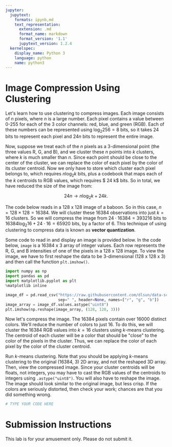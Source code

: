 ```yaml
---
jupyter:
  jupytext:
    formats: ipynb,md
    text_representation:
      extension: .md
      format_name: markdown
      format_version: '1.1'
      jupytext_version: 1.2.4
  kernelspec:
    display_name: Python 3
    language: python
    name: python3
---
```


# Image Compression Using Clustering

Let's learn how to use clustering to compress images. Each image consists of $n$ pixels, where $n$ is a large number. Each pixel contains a value between 0-255 for each of the 3 color channels: red, blue, and green (RGB). Each of these numbers can be represented using $\log_2 256 = 8$ bits, so it takes $24$ bits to represent each pixel and $24 n$ bits to represent the entire image. 

Now, suppose we treat each of the $n$ pixels as a 3-dimensional point (the three values R, G, and B), and we cluster these $n$ points into $k$ clusters, where $k$ is much smaller than $n$. Since each point should be close to the center of the cluster, we can replace the color of each pixel by the color of its cluster centroid. Now we only have to store which cluster each pixel belongs to, which requires $n \log_2 k$ bits, plus a codebook that maps each of the $k$ centroids to RGB values, which requires $ 24 k$ bits. So in total, we have reduced the size of the image from:

$$ 24 n \longrightarrow n \log_2 k + 24 k. $$

The code below reads in a 128 x 128 image of a baboon. So in this case, $n = 128 \times 128 = 16384$. We will cluster these $16384$ observations into just $k=16$ clusters. So we will compress the image from $24 \cdot 16384 = 393216$ bits to $16384 \log_2 16 + 24 \cdot 16 = 65920$ bits, by a factor of 6. This technique of using clustering to compress data is known as **vector quantization**.

Some code to read in and display an image is provided below. In the code below, `image` is a 16384 x 3 array of integer values. Each row represents the R, G, and B intensities of one of the pixels in a 128 x 128 image. To view the image, we have to first reshape the data to be 3-dimensional (128 x 128 x 3) and then call the function `plt.imshow()`.

```python
import numpy as np
import pandas as pd
import matplotlib.pyplot as plt
%matplotlib inline

image_df = pd.read_csv("https://raw.githubusercontent.com/dlsun/data-science-book/master/data/mandrill.rgb", 
                       sep=" ", header=None, names=["r", "g", "b"])
image_array = image_df.values.astype("uint8")
plt.imshow(np.reshape(image_array, (128, 128, 3)))
```

Now let's compress the image. The 16384 pixels contain over 16000 distinct colors. We'll reduce the number of colors to just 16. To do this, we will cluster the 16384 RGB values into $k=16$ clusters using $k$-means clustering. The centroid of each cluster will be a color that should be "close" to the color of the pixels in the cluster. Thus, we can replace the color of each pixel by the color of the cluster centroid.

Run $k$-means clustering. Note that you should be applying $k$-means clustering to the original (16384, 3) 2D array, and not the reshaped 3D array. Then, view the compressed image. Since your cluster centroids will be floats, not integers, you may have to cast the RGB values of the centroids to integers using `.astype("uint8")`. You will also have to reshape the image. The image should look similar to the original image, but less crisp. If the colors are seriously distorted, then check your work; chances are that you did something wrong.

```python
# TYPE YOUR CODE HERE
```

# Submission Instructions

This lab is for your amusement only. Please do not submit it.

